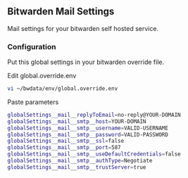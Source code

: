<!-- ABOUT THE PROJECT -->
## Bitwarden Mail Settings

Mail settings for your bitwarden self hosted service.

### Configuration

Put this global settings in your bitwarden override file.

Edit global.override.env
```sh
vi ~/bwdata/env/global.override.env
```
Paste parameters
```sh
globalSettings__mail__replyToEmail=no-reply@YOUR-DOMAIN
globalSettings__mail__smtp__host=YOUR-DOMAIN
globalSettings__mail__smtp__username=VALID-USERNAME
globalSettings__mail__smtp__password=VALID-PASSWORD
globalSettings__mail__smtp__ssl=false
globalSettings__mail__smtp__port=587
globalSettings__mail__smtp__useDefaultCredentials=false
globalSettings__mail__smtp__authType=Negotiate
globalSettings__mail__smtp__trustServer=true
```



